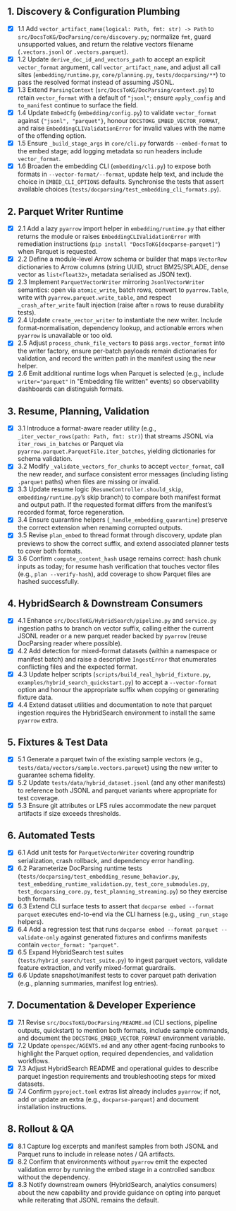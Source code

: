 ## 1. Discovery & Configuration Plumbing
- [x] 1.1 Add `vector_artifact_name(logical: Path, fmt: str) -> Path` to `src/DocsToKG/DocParsing/core/discovery.py`; normalize `fmt`, guard unsupported values, and return the relative vectors filename (`.vectors.jsonl` or `.vectors.parquet`).
- [x] 1.2 Update `derive_doc_id_and_vectors_path` to accept an explicit `vector_format` argument, call `vector_artifact_name`, and adjust all call sites (`embedding/runtime.py`, `core/planning.py`, `tests/docparsing/**`) to pass the resolved format instead of assuming JSONL.
- [x] 1.3 Extend `ParsingContext` (`src/DocsToKG/DocParsing/context.py`) to retain `vector_format` with a default of `"jsonl"`; ensure `apply_config` and `to_manifest` continue to surface the field.
- [x] 1.4 Update `EmbedCfg` (`embedding/config.py`) to validate `vector_format` against `{"jsonl", "parquet"}`, honour `DOCSTOKG_EMBED_VECTOR_FORMAT`, and raise `EmbeddingCLIValidationError` for invalid values with the name of the offending option.
- [x] 1.5 Ensure `_build_stage_args` in `core/cli.py` forwards `--embed-format` to the embed stage; add logging metadata so run headers include `vector_format`.
- [x] 1.6 Broaden the embedding CLI (`embedding/cli.py`) to expose both formats in `--vector-format/--format`, update help text, and include the choice in `EMBED_CLI_OPTIONS` defaults. Synchronise the tests that assert available choices (`tests/docparsing/test_embedding_cli_formats.py`).

## 2. Parquet Writer Runtime
- [x] 2.1 Add a lazy `pyarrow` import helper in `embedding/runtime.py` that either returns the module or raises `EmbeddingCLIValidationError` with remediation instructions (`pip install "DocsToKG[docparse-parquet]"`) when Parquet is requested.
- [x] 2.2 Define a module-level Arrow schema or builder that maps `VectorRow` dictionaries to Arrow columns (string UUID, struct BM25/SPLADE, dense vector as `list<float32>`, metadata serialised as JSON text).
- [x] 2.3 Implement `ParquetVectorWriter` mirroring `JsonlVectorWriter` semantics: open via `atomic_write`, batch rows, convert to `pyarrow.Table`, write with `pyarrow.parquet.write_table`, and respect `_crash_after_write` fault injection (raise after `n` rows to reuse durability tests).
- [x] 2.4 Update `create_vector_writer` to instantiate the new writer. Include format-normalisation, dependency lookup, and actionable errors when `pyarrow` is unavailable or too old.
- [x] 2.5 Adjust `process_chunk_file_vectors` to pass `args.vector_format` into the writer factory, ensure per-batch payloads remain dictionaries for validation, and record the written path in the manifest using the new helper.
- [x] 2.6 Emit additional runtime logs when Parquet is selected (e.g., include `writer="parquet"` in "Embedding file written" events) so observability dashboards can distinguish formats.

## 3. Resume, Planning, Validation
- [x] 3.1 Introduce a format-aware reader utility (e.g., `_iter_vector_rows(path: Path, fmt: str)`) that streams JSONL via `iter_rows_in_batches` or Parquet via `pyarrow.parquet.ParquetFile.iter_batches`, yielding dictionaries for schema validation.
- [x] 3.2 Modify `_validate_vectors_for_chunks` to accept `vector_format`, call the new reader, and surface consistent error messages (including listing `.parquet` paths) when files are missing or invalid.
- [x] 3.3 Update resume logic (`ResumeController.should_skip`, `embedding/runtime.py`’s skip branch) to compare both manifest format and output path. If the requested format differs from the manifest’s recorded format, force regeneration.
- [x] 3.4 Ensure quarantine helpers (`_handle_embedding_quarantine`) preserve the correct extension when renaming corrupted outputs.
- [x] 3.5 Revise `plan_embed` to thread format through discovery, update plan previews to show the correct suffix, and extend associated planner tests to cover both formats.
- [x] 3.6 Confirm `compute_content_hash` usage remains correct: hash chunk inputs as today; for resume hash verification that touches vector files (e.g., `plan --verify-hash`), add coverage to show Parquet files are hashed successfully.

## 4. HybridSearch & Downstream Consumers
- [x] 4.1 Enhance `src/DocsToKG/HybridSearch/pipeline.py` and `service.py` ingestion paths to branch on vector suffix, calling either the current JSONL reader or a new parquet reader backed by `pyarrow` (reuse DocParsing reader where possible).
- [x] 4.2 Add detection for mixed-format datasets (within a namespace or manifest batch) and raise a descriptive `IngestError` that enumerates conflicting files and the expected format.
- [x] 4.3 Update helper scripts (`scripts/build_real_hybrid_fixture.py`, `examples/hybrid_search_quickstart.py`) to accept a `--vector-format` option and honour the appropriate suffix when copying or generating fixture data.
- [x] 4.4 Extend dataset utilities and documentation to note that parquet ingestion requires the HybridSearch environment to install the same `pyarrow` extra.

## 5. Fixtures & Test Data
- [x] 5.1 Generate a parquet twin of the existing sample vectors (e.g., `tests/data/vectors/sample.vectors.parquet`) using the new writer to guarantee schema fidelity.
- [x] 5.2 Update `tests/data/hybrid_dataset.jsonl` (and any other manifests) to reference both JSONL and parquet variants where appropriate for test coverage.
- [x] 5.3 Ensure git attributes or LFS rules accommodate the new parquet artifacts if size exceeds thresholds.

## 6. Automated Tests
- [x] 6.1 Add unit tests for `ParquetVectorWriter` covering roundtrip serialization, crash rollback, and dependency error handling.
- [x] 6.2 Parameterize DocParsing runtime tests (`tests/docparsing/test_embedding_resume_behavior.py`, `test_embedding_runtime_validation.py`, `test_core_submodules.py`, `test_docparsing_core.py`, `test_planning_streaming.py`) so they exercise both formats.
- [x] 6.3 Extend CLI surface tests to assert that `docparse embed --format parquet` executes end-to-end via the CLI harness (e.g., using `_run_stage` helpers).
- [x] 6.4 Add a regression test that runs `docparse embed --format parquet --validate-only` against generated fixtures and confirms manifests contain `vector_format: "parquet"`.
- [x] 6.5 Expand HybridSearch test suites (`tests/hybrid_search/test_suite.py`) to ingest parquet vectors, validate feature extraction, and verify mixed-format guardrails.
- [x] 6.6 Update snapshot/manifest tests to cover parquet path derivation (e.g., planning summaries, manifest log entries).

## 7. Documentation & Developer Experience
- [x] 7.1 Revise `src/DocsToKG/DocParsing/README.md` (CLI sections, pipeline outputs, quickstart) to mention both formats, include sample commands, and document the `DOCSTOKG_EMBED_VECTOR_FORMAT` environment variable.
- [x] 7.2 Update `openspec/AGENTS.md` and any other agent-facing runbooks to highlight the Parquet option, required dependencies, and validation workflows.
- [x] 7.3 Adjust HybridSearch README and operational guides to describe parquet ingestion requirements and troubleshooting steps for mixed datasets.
- [x] 7.4 Confirm `pyproject.toml` extras list already includes `pyarrow`; if not, add or update an extra (e.g., `docparse-parquet`) and document installation instructions.

## 8. Rollout & QA
- [x] 8.1 Capture log excerpts and manifest samples from both JSONL and Parquet runs to include in release notes / QA artifacts.
- [x] 8.2 Confirm that environments without `pyarrow` emit the expected validation error by running the embed stage in a controlled sandbox without the dependency.
- [x] 8.3 Notify downstream owners (HybridSearch, analytics consumers) about the new capability and provide guidance on opting into parquet while reiterating that JSONL remains the default.
